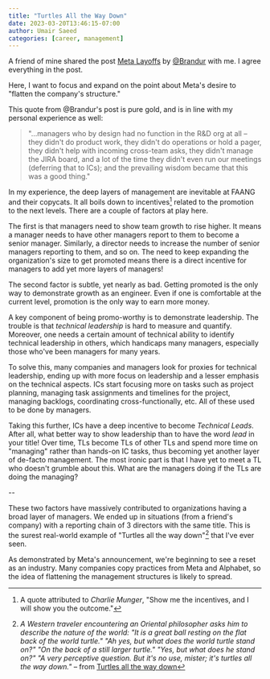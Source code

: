 ```yaml
---
title: "Turtles All the Way Down"
date: 2023-03-20T13:46:15-07:00
author: Umair Saeed
categories: [career, management]
---
```



A friend of mine shared the post [Meta Layoffs](https://brandur.org/fragments/meta-layoffs) by [@Brandur](https://twitter.com/brandur) with me. I agree everything in the post.

Here, I want to focus and expand on the point about Meta's desire to "flatten the company's structure."

<!--more-->

This quote from @Brandur's post is pure gold, and is in line with my personal experience as well:

> "...managers who by design had no function in the R&D org at all – they didn't do product work, they didn't do operations or hold a pager, they didn't help with incoming cross-team asks, they didn't manage the JIRA board, and a lot of the time they didn't even run our meetings (deferring that to ICs); and the prevailing wisdom became that this was a good thing."

In my experience, the deep layers of management are inevitable at FAANG and their copycats. It all boils down to incentives[^1] related to the promotion to the next levels. There are a couple of factors at play here.

The first is that managers need to show team growth to rise higher. It means a manager needs to have other managers report to them to become a senior manager. Similarly, a director needs to increase the number of senior managers reporting to them, and so on. The need to keep expanding the organization's size to get promoted means there is a direct incentive for managers to add yet more layers of managers!

The second factor is subtle, yet nearly as bad. Getting promoted is the only way to demonstrate growth as an engineer. Even if one is comfortable at the current level, promotion is the only way to earn more money.

A key component of being promo-worthy is to demonstrate leadership. The trouble is that *technical leadership* is hard to measure and quantify. Moreover, one needs a certain amount of technical ability to identify technical leadership in others, which handicaps many managers, especially those who've been managers for many years.

To solve this, many companies and managers look for proxies for technical leadership, ending up with more focus on leadership and a lesser emphasis on the technical aspects. ICs start focusing more on tasks such as project planning, managing task assignments and timelines for the project, managing backlogs, coordinating cross-functionally, etc. All of these used to be done by managers.

Taking this further, ICs have a deep incentive to become *Technical Leads*. After all, what better way to show leadership than to have the word *lead* in your title! Over time, TLs become TLs of other TLs and spend more time on "managing" rather than hands-on IC tasks, thus becoming yet another layer of de-facto management. The most ironic part is that I have yet to meet a TL who doesn't grumble about this. What are the managers doing if the TLs are doing the managing?

--

These two factors have massively contributed to organizations having a broad layer of managers. We ended up in situations (from a friend's company) with a reporting chain of 3 directors with the same title. This is the surest real-world example of "Turtles all the way down"[^2] that I've ever seen.

As demonstrated by Meta's announcement, we're beginning to see a reset as an industry. Many companies copy practices from Meta and Alphabet, so the idea of flattening the management structures is likely to spread.



[^1]: A quote attributed to *Charlie Munger*, "Show me the incentives, and I will show you the outcome."

[^2]: *A Western traveler encountering an Oriental philosopher asks him to describe the nature of the world: "It is a great ball resting on the flat back of the world turtle." "Ah yes, but what does the world turtle stand on?" "On the back of a still larger turtle." "Yes, but what does he stand on?" "A very perceptive question. But it's no use, mister; it's turtles all the way down."* – from [Turtles all the way down](https://en.wikiquote.org/wiki/Turtles_all_the_way_down)

